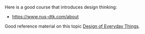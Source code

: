 Here is a good course that introduces design thinking:

* https://www.nus-dtk.com/about


Good reference material on this topic
[Design of Everyday Things](https://www.amazon.sg/Design-Everyday-Things-Revised-Expanded/dp/0465050654/ref=sr_1_1?crid=2QDD3ZB2KN0E2&dib=eyJ2IjoiMSJ9.ROml6VaVT-LreMrwfkgU0xrlOOXWUgmJKVJqfCet-5BXUJX9YtJJYgNyDHmhq4lrG-LBsg7c-DwqvKaxutfR5I3CL7dYnisU364K0bOcwPL6YokpYWiV1HUIsVsLDmI868twAbovVGVK0u7i_RFXSjdQiSQlsbb9iUG2_wPxP_EwiBRA07dPDFfK6ix7EW2kYyxRQAAq0_9Z5a3wEfhO5DRqqAQ-xy0WkIxp988YK8DHAHm9ODP5T6-qVIUKZZ4Qxi3F6LgsHFPoWIX5KcKSFc5rFoEz7xIBVWdS7aMR54g.d1nXcFGLJGfWNLzs4p2T8cGeBsEkF2ddGx3gwsncYfI&dib_tag=se&keywords=design+of+everyday+things&qid=1753070777&sprefix=design+of+ev%2Caps%2C241&sr=8-1).
